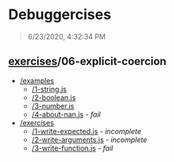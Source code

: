 # Debuggercises 

> 6/23/2020, 4:32:34 PM 

## [exercises](../README.md)/06-explicit-coercion 

- [/examples](./examples/README.md)
  - [/1-string.js](./examples/README.md#1-stringjs)  
  - [/2-boolean.js](./examples/README.md#2-booleanjs)  
  - [/3-number.js](./examples/README.md#3-numberjs)  
  - [/4-about-nan.js](./examples/README.md#4-about-nanjs) - _fail_ 
- [/exercises](./exercises/README.md)
  - [/1-write-expected.js](./exercises/README.md#1-write-expectedjs) - _incomplete_ 
  - [/2-write-arguments.js](./exercises/README.md#2-write-argumentsjs) - _incomplete_ 
  - [/3-write-function.js](./exercises/README.md#3-write-functionjs) - _fail_ 
